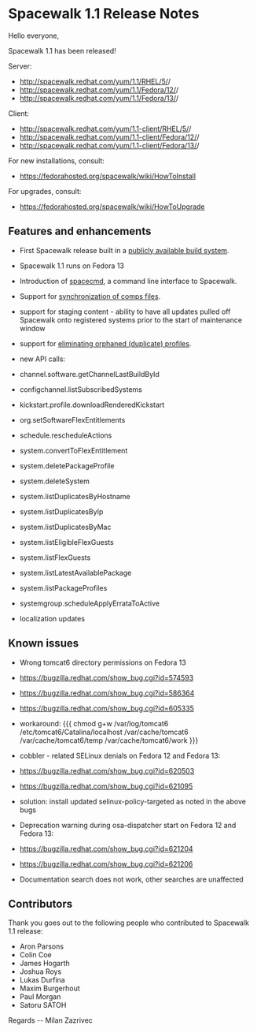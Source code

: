 # __Spacewalk 1.1 Release Notes__

Hello everyone,


Spacewalk 1.1 has been released!

Server:
 * http://spacewalk.redhat.com/yum/1.1/RHEL/5/<arch>/
 * http://spacewalk.redhat.com/yum/1.1/Fedora/12/<arch>/
 * http://spacewalk.redhat.com/yum/1.1/Fedora/13/<arch>/

Client:
 * http://spacewalk.redhat.com/yum/1.1-client/RHEL/5/<arch>/
 * http://spacewalk.redhat.com/yum/1.1-client/Fedora/12/<arch>/
 * http://spacewalk.redhat.com/yum/1.1-client/Fedora/13/<arch>/

For new installations, consult:
 * https://fedorahosted.org/spacewalk/wiki/HowToInstall

For upgrades, consult:
 * https://fedorahosted.org/spacewalk/wiki/HowToUpgrade
## Features and enhancements

 * First Spacewalk release built in a [publicly available build system](http://koji.spacewalkproject.org/koji).

 * Spacewalk 1.1 runs on Fedora 13
 * Introduction of [spacecmd](spacecmd), a command line interface to Spacewalk.
 * Support for [synchronization of comps files](Features/CompsSyncing).
 * support for staging content - ability to have all updates pulled off Spacewalk onto registered systems prior to the start of maintenance window
 * support for [eliminating orphaned (duplicate) profiles](DuplicateProfiles).
 * new API calls:
  * channel.software.getChannelLastBuildById
  * configchannel.listSubscribedSystems
  * kickstart.profile.downloadRenderedKickstart
  * org.setSoftwareFlexEntitlements
  * schedule.rescheduleActions
  * system.convertToFlexEntitlement
  * system.deletePackageProfile
  * system.deleteSystem
  * system.listDuplicatesByHostname
  * system.listDuplicatesByIp
  * system.listDuplicatesByMac
  * system.listEligibleFlexGuests
  * system.listFlexGuests
  * system.listLatestAvailablePackage
  * system.listPackageProfiles
  * systemgroup.scheduleApplyErrataToActive
 * localization updates
## Known issues



 * Wrong tomcat6 directory permissions on Fedora 13
  * https://bugzilla.redhat.com/show_bug.cgi?id=574593
  * https://bugzilla.redhat.com/show_bug.cgi?id=586364
  * https://bugzilla.redhat.com/show_bug.cgi?id=605335
 * workaround:
{{{ 
chmod g+w /var/log/tomcat6 /etc/tomcat6/Catalina/localhost /var/cache/tomcat6 /var/cache/tomcat6/temp /var/cache/tomcat6/work
}}}

 * cobbler - related SELinux denials on Fedora 12 and Fedora 13:
  * https://bugzilla.redhat.com/show_bug.cgi?id=620503
  * https://bugzilla.redhat.com/show_bug.cgi?id=621095
  * solution: install updated selinux-policy-targeted as noted in the above bugs

 * Deprecation warning during osa-dispatcher start on Fedora 12 and Fedora 13:
  * https://bugzilla.redhat.com/show_bug.cgi?id=621204
  * https://bugzilla.redhat.com/show_bug.cgi?id=621206

 * Documentation search does not work, other searches are unaffected
## Contributors

Thank you goes out to the following people who contributed to Spacewalk 1.1 release:


 * Aron Parsons
 * Colin Coe
 * James Hogarth
 * Joshua Roys
 * Lukas Durfina
 * Maxim Burgerhout
 * Paul Morgan
 * Satoru SATOH

Regards
 -- Milan Zazrivec